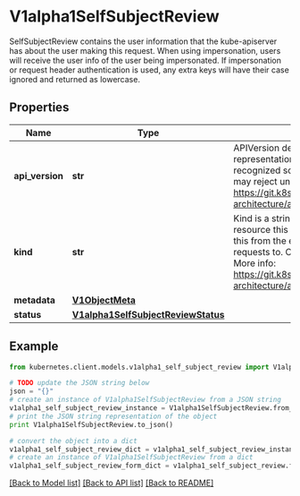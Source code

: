 # V1alpha1SelfSubjectReview

SelfSubjectReview contains the user information that the kube-apiserver has about the user making this request. When using impersonation, users will receive the user info of the user being impersonated.  If impersonation or request header authentication is used, any extra keys will have their case ignored and returned as lowercase.

## Properties
Name | Type | Description | Notes
------------ | ------------- | ------------- | -------------
**api_version** | **str** | APIVersion defines the versioned schema of this representation of an object. Servers should convert recognized schemas to the latest internal value, and may reject unrecognized values. More info: https://git.k8s.io/community/contributors/devel/sig-architecture/api-conventions.md#resources | [optional] 
**kind** | **str** | Kind is a string value representing the REST resource this object represents. Servers may infer this from the endpoint the kubernetes.client submits requests to. Cannot be updated. In CamelCase. More info: https://git.k8s.io/community/contributors/devel/sig-architecture/api-conventions.md#types-kinds | [optional] 
**metadata** | [**V1ObjectMeta**](V1ObjectMeta.md) |  | [optional] 
**status** | [**V1alpha1SelfSubjectReviewStatus**](V1alpha1SelfSubjectReviewStatus.md) |  | [optional] 

## Example

```python
from kubernetes.client.models.v1alpha1_self_subject_review import V1alpha1SelfSubjectReview

# TODO update the JSON string below
json = "{}"
# create an instance of V1alpha1SelfSubjectReview from a JSON string
v1alpha1_self_subject_review_instance = V1alpha1SelfSubjectReview.from_json(json)
# print the JSON string representation of the object
print V1alpha1SelfSubjectReview.to_json()

# convert the object into a dict
v1alpha1_self_subject_review_dict = v1alpha1_self_subject_review_instance.to_dict()
# create an instance of V1alpha1SelfSubjectReview from a dict
v1alpha1_self_subject_review_form_dict = v1alpha1_self_subject_review.from_dict(v1alpha1_self_subject_review_dict)
```
[[Back to Model list]](../README.md#documentation-for-models) [[Back to API list]](../README.md#documentation-for-api-endpoints) [[Back to README]](../README.md)


